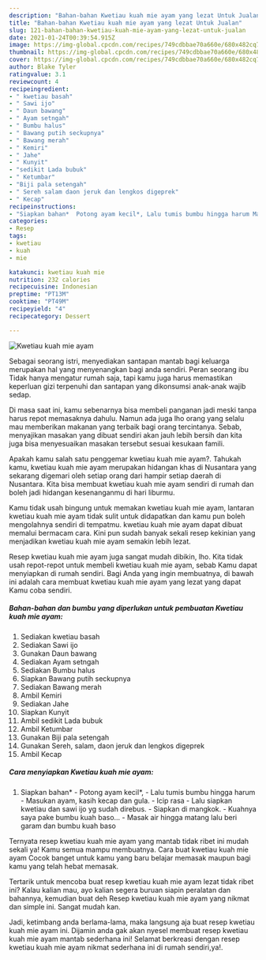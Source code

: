 ```yaml
---
description: "Bahan-bahan Kwetiau kuah mie ayam yang lezat Untuk Jualan"
title: "Bahan-bahan Kwetiau kuah mie ayam yang lezat Untuk Jualan"
slug: 121-bahan-bahan-kwetiau-kuah-mie-ayam-yang-lezat-untuk-jualan
date: 2021-01-24T00:39:54.915Z
image: https://img-global.cpcdn.com/recipes/749cdbbae70a660e/680x482cq70/kwetiau-kuah-mie-ayam-foto-resep-utama.jpg
thumbnail: https://img-global.cpcdn.com/recipes/749cdbbae70a660e/680x482cq70/kwetiau-kuah-mie-ayam-foto-resep-utama.jpg
cover: https://img-global.cpcdn.com/recipes/749cdbbae70a660e/680x482cq70/kwetiau-kuah-mie-ayam-foto-resep-utama.jpg
author: Blake Tyler
ratingvalue: 3.1
reviewcount: 4
recipeingredient:
- " kwetiau basah"
- " Sawi ijo"
- " Daun bawang"
- " Ayam setngah"
- " Bumbu halus"
- " Bawang putih seckupnya"
- " Bawang merah"
- " Kemiri"
- " Jahe"
- " Kunyit"
- "sedikit Lada bubuk"
- " Ketumbar"
- "Biji pala setengah"
- " Sereh salam daon jeruk dan lengkos digeprek"
- " Kecap"
recipeinstructions:
- "Siapkan bahan*  Potong ayam kecil*, Lalu tumis bumbu hingga harum Masukan ayam, kasih kecap dan gula. Icip rasa  Lalu siapkan kwetiau dan sawi ijo yg sudah direbus. Siapkan di mangkok. Kuahnya saya pake bumbu kuah baso... Masak air hingga matang lalu beri garam dan bumbu kuah baso"
categories:
- Resep
tags:
- kwetiau
- kuah
- mie

katakunci: kwetiau kuah mie 
nutrition: 232 calories
recipecuisine: Indonesian
preptime: "PT13M"
cooktime: "PT49M"
recipeyield: "4"
recipecategory: Dessert

---
```



![Kwetiau kuah mie ayam](https://img-global.cpcdn.com/recipes/749cdbbae70a660e/680x482cq70/kwetiau-kuah-mie-ayam-foto-resep-utama.jpg)

Sebagai seorang istri, menyediakan santapan mantab bagi keluarga merupakan hal yang menyenangkan bagi anda sendiri. Peran seorang ibu Tidak hanya mengatur rumah saja, tapi kamu juga harus memastikan keperluan gizi terpenuhi dan santapan yang dikonsumsi anak-anak wajib sedap.

Di masa  saat ini, kamu sebenarnya bisa membeli panganan jadi meski tanpa harus repot memasaknya dahulu. Namun ada juga lho orang yang selalu mau memberikan makanan yang terbaik bagi orang tercintanya. Sebab, menyajikan masakan yang dibuat sendiri akan jauh lebih bersih dan kita juga bisa menyesuaikan masakan tersebut sesuai kesukaan famili. 



Apakah kamu salah satu penggemar kwetiau kuah mie ayam?. Tahukah kamu, kwetiau kuah mie ayam merupakan hidangan khas di Nusantara yang sekarang digemari oleh setiap orang dari hampir setiap daerah di Nusantara. Kita bisa membuat kwetiau kuah mie ayam sendiri di rumah dan boleh jadi hidangan kesenanganmu di hari liburmu.

Kamu tidak usah bingung untuk memakan kwetiau kuah mie ayam, lantaran kwetiau kuah mie ayam tidak sulit untuk didapatkan dan kamu pun boleh mengolahnya sendiri di tempatmu. kwetiau kuah mie ayam dapat dibuat memalui bermacam cara. Kini pun sudah banyak sekali resep kekinian yang menjadikan kwetiau kuah mie ayam semakin lebih lezat.

Resep kwetiau kuah mie ayam juga sangat mudah dibikin, lho. Kita tidak usah repot-repot untuk membeli kwetiau kuah mie ayam, sebab Kamu dapat menyiapkan di rumah sendiri. Bagi Anda yang ingin membuatnya, di bawah ini adalah cara membuat kwetiau kuah mie ayam yang lezat yang dapat Kamu coba sendiri.

<!--inarticleads1-->

##### Bahan-bahan dan bumbu yang diperlukan untuk pembuatan Kwetiau kuah mie ayam:

1. Sediakan  kwetiau basah
1. Sediakan  Sawi ijo
1. Gunakan  Daun bawang
1. Sediakan  Ayam setngah
1. Sediakan  Bumbu halus
1. Siapkan  Bawang putih seckupnya
1. Sediakan  Bawang merah
1. Ambil  Kemiri
1. Sediakan  Jahe
1. Siapkan  Kunyit
1. Ambil sedikit Lada bubuk
1. Ambil  Ketumbar
1. Gunakan Biji pala setengah
1. Gunakan  Sereh, salam, daon jeruk dan lengkos digeprek
1. Ambil  Kecap




<!--inarticleads2-->

##### Cara menyiapkan Kwetiau kuah mie ayam:

1. Siapkan bahan*  - Potong ayam kecil*, - Lalu tumis bumbu hingga harum - Masukan ayam, kasih kecap dan gula. - Icip rasa  - Lalu siapkan kwetiau dan sawi ijo yg sudah direbus. - Siapkan di mangkok. - Kuahnya saya pake bumbu kuah baso... - Masak air hingga matang lalu beri garam dan bumbu kuah baso




Ternyata resep kwetiau kuah mie ayam yang mantab tidak ribet ini mudah sekali ya! Kamu semua mampu membuatnya. Cara buat kwetiau kuah mie ayam Cocok banget untuk kamu yang baru belajar memasak maupun bagi kamu yang telah hebat memasak.

Tertarik untuk mencoba buat resep kwetiau kuah mie ayam lezat tidak ribet ini? Kalau kalian mau, ayo kalian segera buruan siapin peralatan dan bahannya, kemudian buat deh Resep kwetiau kuah mie ayam yang nikmat dan simple ini. Sangat mudah kan. 

Jadi, ketimbang anda berlama-lama, maka langsung aja buat resep kwetiau kuah mie ayam ini. Dijamin anda gak akan nyesel membuat resep kwetiau kuah mie ayam mantab sederhana ini! Selamat berkreasi dengan resep kwetiau kuah mie ayam nikmat sederhana ini di rumah sendiri,ya!.

